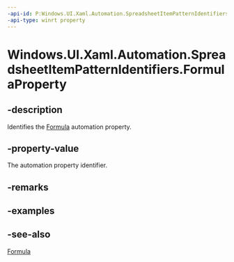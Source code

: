```yaml
---
-api-id: P:Windows.UI.Xaml.Automation.SpreadsheetItemPatternIdentifiers.FormulaProperty
-api-type: winrt property
---
```


<!-- Property syntax
public Windows.UI.Xaml.Automation.AutomationProperty FormulaProperty { get; }
-->

# Windows.UI.Xaml.Automation.SpreadsheetItemPatternIdentifiers.FormulaProperty

## -description
Identifies the [Formula](../windows.ui.xaml.automation.provider/ispreadsheetitemprovider_formula.md) automation property.



## -property-value
The automation property identifier.

## -remarks

## -examples

## -see-also
[Formula](../windows.ui.xaml.automation.provider/ispreadsheetitemprovider_formula.md)
